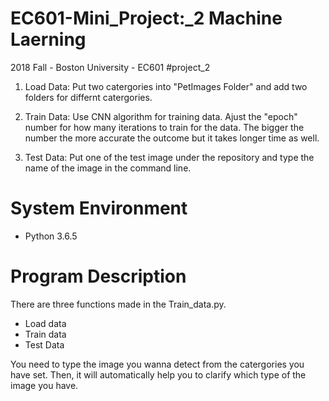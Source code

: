 # EC601-Mini_Project:_2 Machine Laerning
2018 Fall - Boston University - EC601 #project_2

1. Load Data: 
   Put two catergories into "PetImages Folder" and add two folders for differnt catergories.
   
2. Train Data:
   Use CNN algorithm for training data.
   Ajust the "epoch" number for how many iterations to train for the data.
   The bigger the number the more accurate the outcome but it takes longer time as well.
   
3. Test Data:
   Put one of the test image under the repository and type the name of the image in the command line.

# System Environment 

- Python 3.6.5
 
# Program Description

There are three functions made in the Train_data.py.
- Load data
- Train data
- Test Data

You need to type the image you wanna detect from the catergories you have set.
Then, it will automatically help you to clarify which type of the image you have.
